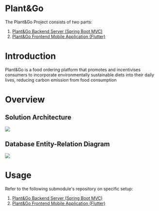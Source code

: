# Plant&Go
The Plant&Go Project consists of two parts:
1. [Plant&Go Backend Server (Spring Boot MVC)](https://github.com/plantngo/plantngo_backend)
2. [Plant&Go Frontend Mobile Application (Flutter)](https://github.com/plantngo/plantngo_frontend)

# Introduction
Plant&Go is a food ordering platform that promotes and incentivises consumers to incorporate environmentally sustainable diets into their daily lives, reducing carbon emission from food consumption

# Overview
## Solution Architecture
![](https://github.com/plantngo/plantngo_backend/blob/62bac062f686e43e764a499a34b3a8769b2d8037/.github/README/PlantNGo%20Solution%20Architecture.png)

## Database Entity-Relation Diagram
![](https://github.com/plantngo/plantngo_backend/blob/62bac062f686e43e764a499a34b3a8769b2d8037/.github/README/PlantNGo%20ER%20Diagram.png)

# Usage
Refer to the following submodule's repository on specific setup:
1. [Plant&Go Backend Server (Spring Boot MVC)](https://github.com/plantngo/plantngo_backend)
2. [Plant&Go Frontend Mobile Application (Flutter)](https://github.com/plantngo/plantngo_frontend)
